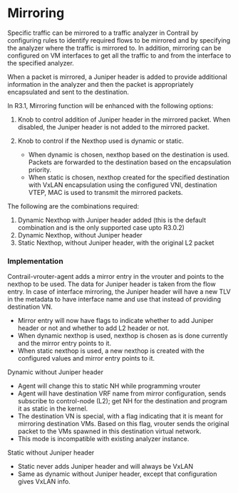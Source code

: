 # Mirroring

Specific traffic can be mirrored to a traffic analyzer in Contrail by configuring rules to identify required flows to be mirrored and by specifying the analyzer where the traffic is mirrored to. In addition, mirroring can be configured on VM interfaces to get all the traffic to and from the interface to the specified analyzer. 

When a packet is mirrored, a Juniper header is added to provide additional information in the analyzer and then the packet is appropriately encapsulated and sent to the destination.

In R3.1, Mirroring function will be enhanced with the following options:

1. Knob to control addition of Juniper header in the mirrored packet. When disabled, the Juniper header is not added to the mirrored packet.
2. Knob to control if the Nexthop used is dynamic or static.

    * When dynamic is chosen, nexthop based on the destination is used. Packets are forwarded to the destination based on the encapsulation priority.
    * When static is chosen, nexthop created for the specified destination with VxLAN encapsulation using the configured VNI, destination VTEP, MAC is used to transmit the mirrored packets.

The following are the combinations required:

1. Dynamic Nexthop with Juniper header added (this is the default combination and is the only supported case upto R3.0.2)
2. Dynamic Nexthop, without Juniper header
3. Static Nexthop, without Juniper header, with the original L2 packet

### Implementation

Contrail-vrouter-agent adds a mirror entry in the vrouter and points to the nexthop to be used. The data for Juniper header is taken from the flow entry. In case of interface mirroring, the Juniper header will have a new TLV in the metadata to have interface name and use that instead of providing destination VN.

* Mirror entry will now have flags to indicate whether to add Juniper header or not and whether to add L2 header or not.
* When dynamic nexthop is used, nexthop is chosen as is done currently and the mirror entry points to it.
* When static nexthop is used, a new nexthop is created with the configured values and mirror entry points to it.

Dynamic without Juniper header
* Agent will change this to static NH while programming vrouter
* Agent will have destination VRF name from mirror configuration, sends subscribe to control-node (L2); get NH for the destination and program it as static in the kernel.
* The destination VN is special, with a flag indicating that it is meant for mirroring destination VMs. Based on this flag, vrouter sends the original packet to the VMs spawned in this destination virtual network.
* This mode is incompatible with existing analyzer instance.

Static without Juniper header
* Static never adds Juniper header and will always be VxLAN
* Same as dynamic without Juniper header, except that configuration gives VxLAN info.
